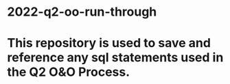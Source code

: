 # 2022-q2-oo-run-through


# This repository is used to save and reference any sql statements used in the Q2 O&O Process.